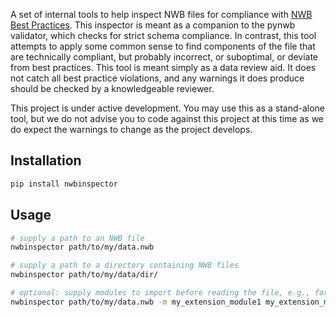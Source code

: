 A set of internal tools to help inspect NWB files for compliance with [NWB Best Practices](https://www.nwb.org/best-practices/). This inspector is meant as a companion to the pynwb validator, which checks for strict schema compliance. In contrast, this tool attempts to apply some common sense to find components of the file that are technically compliant, but probably incorrect, or suboptimal, or deviate from best practices. This tool is meant simply as a data review aid. It does not catch all best practice violations, and any warnings it does produce should be checked by a knowledgeable reviewer.

This project is under active development. You may use this as a stand-alone tool, but we do not advise you to code against this project at this time as we do expect the warnings to change as the project develops.

## Installation
```bash
pip install nwbinspector
```

## Usage

```bash
# supply a path to an NWB file
nwbinspector path/to/my/data.nwb

# supply a path to a directory containing NWB files
nwbinspector path/to/my/data/dir/

# optional: supply modules to import before reading the file, e.g., for NWB extensions
nwbinspector path/to/my/data.nwb -m my_extension_module1 my_extension_module2
```
